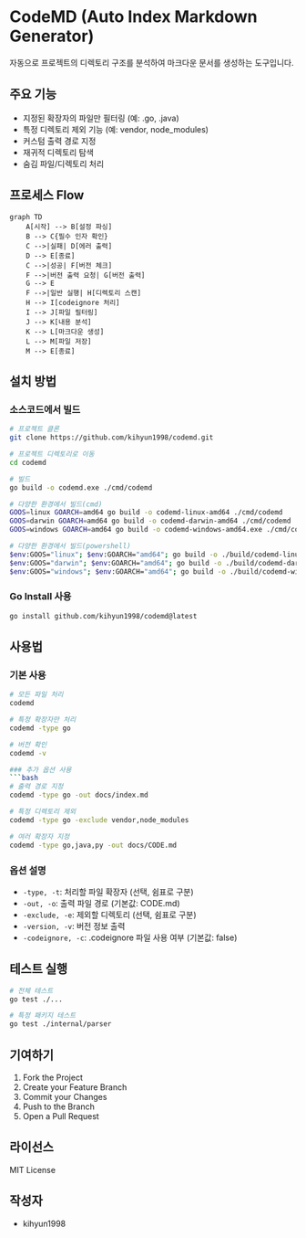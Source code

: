 # CodeMD (Auto Index Markdown Generator)

자동으로 프로젝트의 디렉토리 구조를 분석하여 마크다운 문서를 생성하는 도구입니다.

## 주요 기능
- 지정된 확장자의 파일만 필터링 (예: .go, .java)
- 특정 디렉토리 제외 기능 (예: vendor, node_modules)
- 커스텀 출력 경로 지정
- 재귀적 디렉토리 탐색
- 숨김 파일/디렉토리 처리

## 프로세스 Flow

```mermaid
graph TD
    A[시작] --> B[설정 파싱]
    B --> C{필수 인자 확인}
    C -->|실패| D[에러 출력]
    D --> E[종료]
    C -->|성공| F[버전 체크]
    F -->|버전 출력 요청| G[버전 출력]
    G --> E
    F -->|일반 실행| H[디렉토리 스캔]
    H --> I[codeignore 처리]
    I --> J[파일 필터링]
    J --> K[내용 분석]
    K --> L[마크다운 생성]
    L --> M[파일 저장]
    M --> E[종료]
```

## 설치 방법

### 소스코드에서 빌드
```bash
# 프로젝트 클론
git clone https://github.com/kihyun1998/codemd.git

# 프로젝트 디렉토리로 이동
cd codemd

# 빌드 
go build -o codemd.exe ./cmd/codemd

# 다양한 환경에서 빌드(cmd)
GOOS=linux GOARCH=amd64 go build -o codemd-linux-amd64 ./cmd/codemd
GOOS=darwin GOARCH=amd64 go build -o codemd-darwin-amd64 ./cmd/codemd
GOOS=windows GOARCH=amd64 go build -o codemd-windows-amd64.exe ./cmd/codemd

# 다양한 환경에서 빌드(powershell)
$env:GOOS="linux"; $env:GOARCH="amd64"; go build -o ./build/codemd-linux-amd64 ./cmd/codemd
$env:GOOS="darwin"; $env:GOARCH="amd64"; go build -o ./build/codemd-darwin-amd64 ./cmd/codemd
$env:GOOS="windows"; $env:GOARCH="amd64"; go build -o ./build/codemd-windows-amd64.exe ./cmd/codemd
```

### Go Install 사용
```bash
go install github.com/kihyun1998/codemd@latest
```

## 사용법

### 기본 사용
```bash
# 모든 파일 처리
codemd

# 특정 확장자만 처리
codemd -type go

# 버전 확인
codemd -v

### 추가 옵션 사용
```bash
# 출력 경로 지정
codemd -type go -out docs/index.md

# 특정 디렉토리 제외
codemd -type go -exclude vendor,node_modules

# 여러 확장자 지정
codemd -type go,java,py -out docs/CODE.md
```

### 옵션 설명
- `-type, -t`: 처리할 파일 확장자 (선택, 쉼표로 구분)
- `-out, -o`: 출력 파일 경로 (기본값: CODE.md)
- `-exclude, -e`: 제외할 디렉토리 (선택, 쉼표로 구분)
- `-version, -v`: 버전 정보 출력
- `-codeignore, -c`: .codeignore 파일 사용 여부 (기본값: false)


## 테스트 실행
```bash
# 전체 테스트
go test ./...

# 특정 패키지 테스트
go test ./internal/parser
```

## 기여하기
1. Fork the Project
2. Create your Feature Branch
3. Commit your Changes
4. Push to the Branch
5. Open a Pull Request

## 라이선스
MIT License

## 작성자
- kihyun1998
